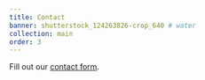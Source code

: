 ```yaml
---
title: Contact
banner: shutterstock_124263826-crop_640 # water
collection: main
order: 3
---
```


<div id="wufoo-zau5os11jq9c3e"> Fill out our <a href="https://controlagency.wufoo.com/forms/zau5os11jq9c3e">contact form</a>. </div> <script type="text/javascript"> var zau5os11jq9c3e; (function(d, t) { var s = d.createElement(t), options = { 'userName':'controlagency', 'formHash':'zau5os11jq9c3e', 'autoResize':true, 'height':'627', 'async':true, 'host':'wufoo.com', 'header':'hide', 'ssl':true }; s.src = ('https:' == d.location.protocol ?'https://':'http://') + 'secure.wufoo.com/scripts/embed/form.js'; s.onload = s.onreadystatechange = function() { var rs = this.readyState; if (rs) if (rs != 'complete') if (rs != 'loaded') return; try { zau5os11jq9c3e = new WufooForm(); zau5os11jq9c3e.initialize(options); zau5os11jq9c3e.display(); } catch (e) { } }; var scr = d.getElementsByTagName(t)[0], par = scr.parentNode; par.insertBefore(s, scr); })(document, 'script'); </script>
